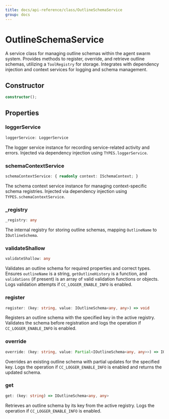 ```yaml
---
title: docs/api-reference/class/OutlineSchemaService
group: docs
---
```


# OutlineSchemaService

A service class for managing outline schemas within the agent swarm system.
Provides methods to register, override, and retrieve outline schemas, utilizing a `ToolRegistry` for storage.
Integrates with dependency injection and context services for logging and schema management.

## Constructor

```ts
constructor();
```

## Properties

### loggerService

```ts
loggerService: LoggerService
```

The logger service instance for recording service-related activity and errors.
Injected via dependency injection using `TYPES.loggerService`.

### schemaContextService

```ts
schemaContextService: { readonly context: ISchemaContext; }
```

The schema context service instance for managing context-specific schema registries.
Injected via dependency injection using `TYPES.schemaContextService`.

### _registry

```ts
_registry: any
```

The internal registry for storing outline schemas, mapping `OutlineName` to `IOutlineSchema`.

### validateShallow

```ts
validateShallow: any
```

Validates an outline schema for required properties and correct types.
Ensures `outlineName` is a string, `getOutlineHistory` is a function, and `validations` (if present) is an array of valid validation functions or objects.
Logs validation attempts if `CC_LOGGER_ENABLE_INFO` is enabled.

### register

```ts
register: (key: string, value: IOutlineSchema<any, any>) => void
```

Registers an outline schema with the specified key in the active registry.
Validates the schema before registration and logs the operation if `CC_LOGGER_ENABLE_INFO` is enabled.

### override

```ts
override: (key: string, value: Partial<IOutlineSchema<any, any>>) => IOutlineSchema<any, any>
```

Overrides an existing outline schema with partial updates for the specified key.
Logs the operation if `CC_LOGGER_ENABLE_INFO` is enabled and returns the updated schema.

### get

```ts
get: (key: string) => IOutlineSchema<any, any>
```

Retrieves an outline schema by its key from the active registry.
Logs the operation if `CC_LOGGER_ENABLE_INFO` is enabled.
